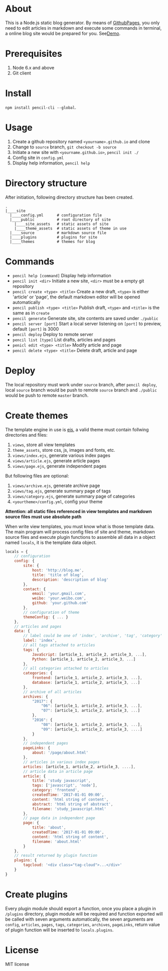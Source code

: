 # About

This is a Node.js static blog generator. By means of [GithubPages](https://pages.github.com/), you only need to edit articles in markdown and execute some commands in terminal, a online blog site would be prepared for you. See[Demo](https://zhouzh1.github.io).

# Prerequisites

1. Node 6.x and above
2. Git client

# Install

`npm install pencil-cli --global`.

# Usage

1. Create a github repository named `<yourname>.github.io` and clone
2. Change to `source` branch, `git checkout -b source`
3. Initiate a new site with `<yourname.github.io>`, `pencil init ./`
4. Config site in `config.yml`
4. Display help information, `pencil help`

# Directory structure

After initiation, following directory structure has been created.

```
.
|____site
  |____config.yml      # configuration file
  |____public          # root directory of site
    |____site_assets   # static assets of site
    |____theme_assets  # static assets of theme in use
  |____source          # markdown source file
  |____plugins         # plugins for site
  |____themes          # themes for blog
```

# Commands

- `pencil help [command]` Display help information
- `pencil init <dir>` Initiate a new site, `<dir>` must be a empty git repository
- `pencil create <type> <title>` Create a new draft,  `<type>` is either 'article' or 'page', the default markdown editor will be opened automatically
- `pencil publish <type> <title>` Publish draft, `<type>` and `<title>` is the same as in `create`
- `pencil generate` Generate site, site contents are saved under `./public`
- `pencil server [port]` Start a local server listening on `[port]` to preview, default `[port]` is 3000
- `pencil deploy` Deploy to remote server
- `pencil list [type]` List drafts, articles and pages
- `penicl edit <type> <title>` Modify article and page
- `pencil delete <type> <title>` Delete draft, article and page

# Deploy

The local repository must work under `source` branch, after `pencil deploy`, local `source` branch would be push to remote `source` branch and `./public` would be push to remote `master` branch.

# Create themes

The template engine in use is [ejs](https://github.com/tj/ejs), a valid theme must contain follwing directories and files:

1. `views`, store all view templates
2. `theme_assets`, store css, js, images and fonts, etc.
3. `views/index.ejs`, generate various index pages
4. `views/article.ejs`, generate article pages
5. `views/page.ejs`, generate independent pages

But following files are optional:

1. `views/archive.ejs`, generate archive page
2. `views/tag.ejs`, generate summary page of tags
3. `views/category.ejs`, generate summary page of categories
4. `<yourtheme>/config.yml`, config your theme

**Attention: all static files referenced in view templates and markdown source files must use absolute path**

When write view templates, you must know what is those template data. The main program will process config files of site and theme, markdown source files and execute plugin functions to assemble all data in a object named `locals`, it is the template data object.

```js
locals = {
    // configuration
    config: {
        site: {
            host: 'http://blog.me',
            title: 'title of blog',
            description: 'description of blog'
        },
        contact: {
            email: 'your.gmail.com',
            weibo: 'your.weibo.com',
            github: 'your.github.com'
        },
        // configuration of theme
        themeConfig: { ... }
    },
    // articles and pages
    data: {
        // label could be one of 'index', 'archive', 'tag', 'category' and ${data.page.title}, indicates that which page is beening generated
        label: 'index',
        // all tags attached to articles
        tags: {
            JavaScript: [article_1, article_2, article_3, ...],
            Python: [article_1, article_2, article_3, ...]
        },
        // all categories attached to articles
        categories: {
            frontend: [article_1, article_2, article_3, ...],
            database: [article_1, article_2, article_3, ...]
        },
        // archive of all articles
        archives: {
            "2017": {
                "06": [article_1, article_2, article_3, ...],
                "07": [article_1, article_2, article_3, ...]
            },
            "2016": {
                "08": [article_1, article_2, article_3, ...],
                "09": [article_1, article_2, article_3, ....]
            }
        },
        // independent pages
        pageLinks: {
            about: '/page/about.html'
        },
        // articles in various index pages
        articles: [article_1, article_2, article_3, ....],
        // article data in article page 
        article: {
            title: 'study javascript',
            tags: ['javascript', 'node'],
            category: 'frontend',
            createdTime: '2017-01-01 09:00',
            content: 'html string of content',
            abstract: 'html string of abstract',
            filename: 'study_javascript.html'
        },
        // page data in independent page
        page: {
            title: 'about',
            createdTime: '2017-01-01 09:00',
            content: 'html string of content',
            filename: 'about.html'
        }
    },
    // result returned by plugin function
    plugins: {
        tagcloud: '<div class="tag-cloud">...</div>'
    }
}
```

# Create plugins

Every plugin module should export a function, once you place a plugin in `/plugins` directory, plugin module will be required and function exported will be called with seven arguments automatically, the seven arguments are `config`, `articles`,  `pages`, `tags`, `categories`, `archives`, `pageLinks`, return value of plugin function will be inserted to `locals.plugins`.

# License

MIT license